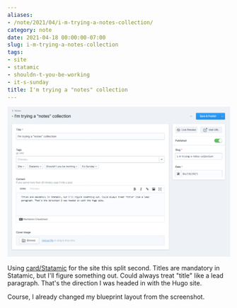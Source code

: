```yaml
---
aliases:
- /note/2021/04/i-m-trying-a-notes-collection/
category: note
date: 2021-04-18 00:00:00-07:00
slug: i-m-trying-a-notes-collection
tags:
- site
- statamic
- shouldn-t-you-be-working
- it-s-sunday
title: I'm trying a "notes" collection
---
```


![attachments/img/2021/cover-2021-04-18.png](../../../attachments/img/2021/cover-2021-04-18.png)

Using [card/Statamic](../../../card/Statamic.md) for the site this split second. Titles are mandatory in Statamic, but I'll figure something out. Could always treat "title" like a lead paragraph. That's the direction I was headed in with the Hugo site.

Course, I already changed my blueprint layout from the screenshot.
